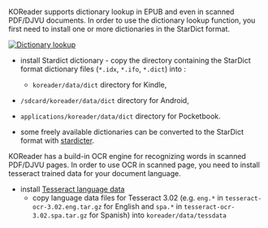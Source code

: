 KOReader supports dictionary lookup in EPUB and even in scanned PDF/DJVU documents.
In order to use the dictionary lookup function, you first need to install one or more dictionaries in the StarDict format.

[![Dictionary lookup](https://github.com/koreader/koreader/wiki/screenshots/dictionary_lookup.png)](https://github.com/koreader/koreader/wiki/screenshots/dictionary_lookup.png)

* install Stardict dictionary - copy the directory containing the StarDict format dictionary files (`*.idx`, `*.ifo`, `*.dict`) into :
    * `koreader/data/dict` directory for Kindle,
 *  `/sdcard/koreader/data/dict` directory for Android,
 *  `applications/koreader/data/dict` directory for Pocketbook.

* some freely available dictionaries can be converted to the StarDict format with [stardicter](https://blog.cihar.com/archives/2016/10/11/stardicter-010/).

KOReader has a build-in OCR engine for recognizing words in scanned PDF/DJVU pages. In order to use OCR in scanned page, you need to install tesseract trained data for your document language.

* install [Tesseract language data](https://sourceforge.net/projects/tesseract-ocr-alt/files/)
    * copy language data files for Tesseract 3.02 (e.g. `eng.*` in `tesseract-ocr-3.02.eng.tar.gz` for English and `spa.*` in `tesseract-ocr-3.02.spa.tar.gz` for Spanish) into `koreader/data/tessdata`
